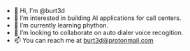 - 👋 Hi, I’m @burt3d
- 👀 I’m interested in building AI applications for call centers.
- 🌱 I’m currently learning phython.
- 💞️ I’m looking to collaborate on auto dialer voice recogition.
- 📫 You can reach me at burt3d@protonmail.com

<!---
burt3d/burt3d is a ✨ special ✨ repository because its `README.md` (this file) appears on your GitHub profile.
You can click the Preview link to take a look at your changes.
--->
